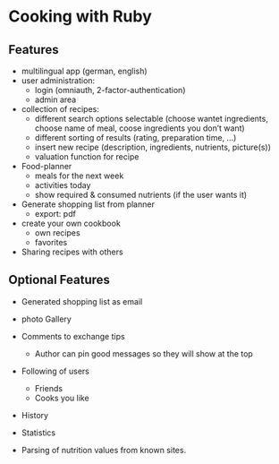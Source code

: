 # Cooking with Ruby

## Features
- multilingual app (german, english)
- user administration:
  - login (omniauth, 2-factor-authentication)
  - admin area
- collection of recipes:
  - different search options selectable
    (choose wantet ingredients, choose name of meal, coose ingredients you don’t want)
  - different sorting of results
    (rating, preparation time, ...)
  - insert new recipe
    (description, ingredients, nutrients, picture(s))
  - valuation function for recipe
- Food-planner
  - meals for the next week
  - activities today
  - show required & consumed nutrients (if the user wants it)
- Generate shopping list from planner
  - export: pdf
- create your own cookbook
  - own recipes
  - favorites
- Sharing recipes with others

## Optional Features
- Generated shopping list as email
- photo Gallery
- Comments to exchange tips
  - Author can pin good messages so they will show at the top
- Following of users
  - Friends
  - Cooks you like
- History
- Statistics

- Parsing of nutrition values from known sites.